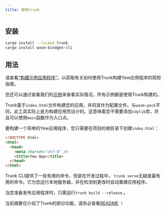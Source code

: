 ```yaml
---
title: 使用trunk
---
```


## 安装

```bash
cargo install --locked trunk
cargo install wasm-bindgen-cli
```

## 用法

请查看[“构建示例应用程序”](../build-a-sample-app.md)，以获取有关如何使用Trunk构建Yew应用程序的简短指南。

您还可以通过查看我们的[示例](https://github.com/yewstack/yew/tree/master/examples)来查看实际情况，所有示例都是使用Trunk构建的。

Trunk基于`index.html`文件构建您的应用，并将其作为配置文件。与` wasm-pack `不同，此工具实际上是为构建应用而设计的。这意味着您不需要添加` cdylib `库，并且可以使用` main `函数作为入口点。

要构建一个简单的Yew应用程序，您只需要在项目的根目录下创建`index.html`：

```html
<!DOCTYPE html>
<html>
  <head>
    <meta charset="utf-8" />
    <title>Yew App</title>
  </head>
</html>
```

Trunk CLI提供了一些有用的命令，但是在开发过程中， `trunk serve`无疑是最有用的命令。它为您运行本地服务器，并在检测到更改时自动重建应用程序。

当您准备发布应用程序时，只需运行`trunk build --release` 。

当前摘要仅介绍了Trunk的部分功能，请务必查看[README](https://github.com/thedodd/trunk) ！
